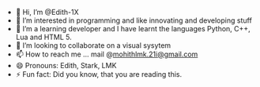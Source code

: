 - 👋 Hi, I’m @Edith-1X
- 👀 I’m interested in programming and like innovating and developing stuff
- 🌱 I’m a learning developer and I have learnt the languages Python, C++, Lua and HTML 5.
- 💞️ I’m looking to collaborate on a visual sysytem
- 📫 How to reach me ... mail @mohithlmk.21i@gmail.com
- 😄 Pronouns: Edith, Stark, LMK
- ⚡ Fun fact: Did you know, that you are reading this.

<!---
Edith-1X/Edith-1X is a ✨ special ✨ repository because its `README.md` (this file) appears on your GitHub profile.
You can click the Preview link to take a look at your changes.
--->
